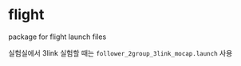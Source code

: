 # flight
package for flight launch files

실험실에서 3link 실험할 때는 `follower_2group_3link_mocap.launch` 사용
